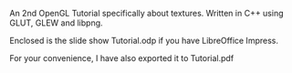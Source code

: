An 2nd OpenGL Tutorial specifically about textures.
Written in C++ using GLUT, GLEW and libpng.

Enclosed is the slide show Tutorial.odp if you have LibreOffice Impress.

For your convenience, I have also exported it to Tutorial.pdf
